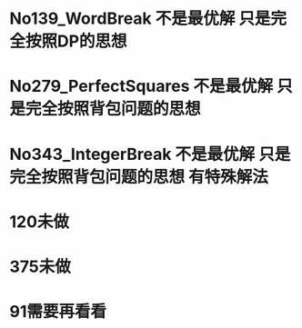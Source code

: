 # No139_WordBreak 不是最优解 只是完全按照DP的思想
# No279_PerfectSquares 不是最优解 只是完全按照背包问题的思想
# No343_IntegerBreak 不是最优解 只是完全按照背包问题的思想 有特殊解法
# 120未做
# 375未做
# 91需要再看看

